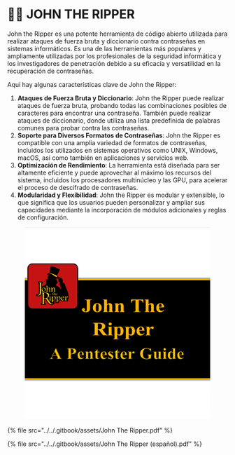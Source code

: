 # 🕵️‍♂️ JOHN THE RIPPER

John the Ripper es una potente herramienta de código abierto utilizada para realizar ataques de fuerza bruta y diccionario contra contraseñas en sistemas informáticos. Es una de las herramientas más populares y ampliamente utilizadas por los profesionales de la seguridad informática y los investigadores de penetración debido a su eficacia y versatilidad en la recuperación de contraseñas.

Aquí hay algunas características clave de John the Ripper:

1. **Ataques de Fuerza Bruta y Diccionario**: John the Ripper puede realizar ataques de fuerza bruta, probando todas las combinaciones posibles de caracteres para encontrar una contraseña. También puede realizar ataques de diccionario, donde utiliza una lista predefinida de palabras comunes para probar contra las contraseñas.
2. **Soporte para Diversos Formatos de Contraseñas**: John the Ripper es compatible con una amplia variedad de formatos de contraseñas, incluidos los utilizados en sistemas operativos como UNIX, Windows, macOS, así como también en aplicaciones y servicios web.
3. **Optimización de Rendimiento**: La herramienta está diseñada para ser altamente eficiente y puede aprovechar al máximo los recursos del sistema, incluidos los procesadores multinúcleo y las GPU, para acelerar el proceso de descifrado de contraseñas.
4. **Modularidad y Flexibilidad**: John the Ripper es modular y extensible, lo que significa que los usuarios pueden personalizar y ampliar sus capacidades mediante la incorporación de módulos adicionales y reglas de configuración.

<figure><img src="../../.gitbook/assets/John-The-Ripper-pdf.png" alt=""><figcaption></figcaption></figure>



{% file src="../../.gitbook/assets/John The Ripper.pdf" %}



{% file src="../../.gitbook/assets/John The Ripper (español).pdf" %}
